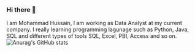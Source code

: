 ### Hi there 👋
I am Mohammad Hussain, I am working as Data Analyst at my current company. I really learning programming lagunage such as Python, Java, SQL and different types of tools SQL, Excel, PBI, Access and so on.
![Anurag's GitHub stats](https://github-readme-stats.vercel.app/api?username=mahussain99&hide=contribs,prs)
